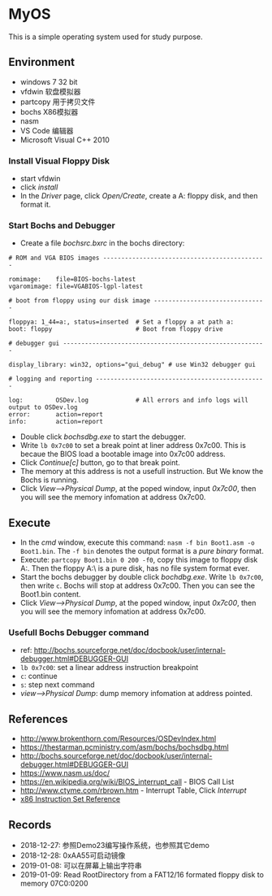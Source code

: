 # MyOS

This is a simple operating system used for study purpose.

## Environment

- windows 7 32 bit
- vfdwin 软盘模拟器
- partcopy 用于拷贝文件
- bochs X86模拟器
- nasm
- VS Code 编辑器
- Microsoft Visual C++ 2010

### Install Visual Floppy Disk

- start vfdwin
- click *install*
- In the *Driver* page, click *Open/Create*, create a A: floppy disk, and then format it.

### Start Bochs and Debugger

- Create a file *bochsrc.bxrc* in the bochs directory:

``` shell
# ROM and VGA BIOS images ---------------------------------------------
 
romimage:    file=BIOS-bochs-latest
vgaromimage: file=VGABIOS-lgpl-latest 
 
# boot from floppy using our disk image -------------------------------
 
floppya: 1_44=a:, status=inserted  # Set a floppy a at path a:
boot: floppy                       # Boot from floppy drive

# debugger gui --------------------------------------------------------

display_library: win32, options="gui_debug" # use Win32 debugger gui
 
# logging and reporting -----------------------------------------------
 
log:         OSDev.log             # All errors and info logs will output to OSDev.log
error:       action=report 
info:        action=report
```

- Double click *bochsdbg.exe* to start the debugger.
- Write `lb 0x7c00` to set a break point at liner address 0x7c00. This is becaue the BIOS load a bootable image into 0x7c00 address.
- Click *Continue[c]* button, go to that break point.
- The memory at this address is not a usefull instruction. But We know the Bochs is running.
- Click *View-->Physical Dump*, at the poped window, input *0x7c00*, then you will see the memory infomation at address 0x7c00.

## Execute

- In the *cmd* window, execute this command: `nasm -f bin Boot1.asm -o Boot1.bin`. The `-f bin` denotes the output format is a *pure binary* format.
- Execute: `partcopy Boot1.bin 0 200 -f0`, copy this image to floppy disk A:. Then the floppy A:\ is a pure disk, has no file system format ever.
- Start the bochs debugger by double click *bochdbg.exe*. Write `lb 0x7c00`, then write `c`. Bochs will stop at address 0x7c00. Then you can see the Boot1.bin content.
- Click *View-->Physical Dump*, at the poped window, input *0x7c00*, then you will see the memory infomation at address 0x7c00.

### Usefull Bochs Debugger command

- ref: <http://bochs.sourceforge.net/doc/docbook/user/internal-debugger.html#DEBUGGER-GUI>
- `lb 0x7c00`: set a linear address instruction breakpoint
- `c`: continue
- `s`: step next command
- *view-->Physical Dump*: dump memory infomation at address pointed.

## References

- <http://www.brokenthorn.com/Resources/OSDevIndex.html>
- <https://thestarman.pcministry.com/asm/bochs/bochsdbg.html>
- <http://bochs.sourceforge.net/doc/docbook/user/internal-debugger.html#DEBUGGER-GUI>
- <https://www.nasm.us/doc/>
- <https://en.wikipedia.org/wiki/BIOS_interrupt_call> - BIOS Call List
- <http://www.ctyme.com/rbrown.htm> - Interrupt Table, Click *Interrupt*
- [x86 Instruction Set Reference](https://c9x.me/x86/)

## Records

- 2018-12-27: 参照Demo23编写操作系统，也参照其它demo
- 2018-12-28: 0xAA55可启动镜像
- 2019-01-08: 可以在屏幕上输出字符串
- 2019-01-09: Read RootDirectory from a FAT12/16 formated floppy disk to memory 07C0:0200
